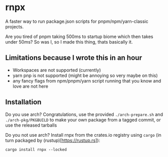 # rnpx
A faster way to run package.json scripts for pnpm/npm/yarn-classic projects.

Are you tired of pnpm taking 500ms to startup biome which then takes under 50ms? So was I, so I made this thing, thats basically it.

## Limitations because I wrote this in an hour
- Workspaces are not supported (currently)
- yarn pnp is not supported (might be annoying so very maybe on this)
- any fancy flags from npm/pnpm/yarn script running that you know and love are not here


## Installation
Do you use arch? Congratulations, use the provided `./arch-prepare.sh` and `./arch-pkg/PKGBUILD` to make your own package from a tagged commit, or use the released tarballs

Do you not use arch? Install rnpx from the crates.io registry using `cargo` (in turn packaged by (rustup)[https://rustup.rs]):
```
cargo install rnpx --locked
```
